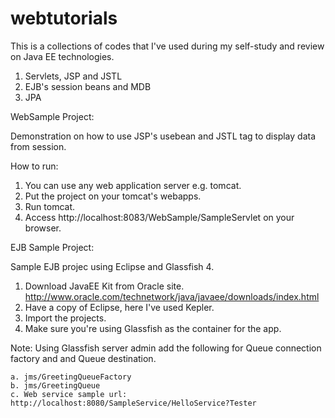 webtutorials
============

This is a collections of codes that I've used during my self-study and review on Java EE technologies.

1. Servlets, JSP and JSTL
2. EJB's session beans and MDB
3. JPA


WebSample Project:

Demonstration on how to use JSP's usebean and JSTL tag to display data from session.

How to run:

1. You can use any web application server e.g. tomcat.
2. Put the project on your tomcat's webapps.
3. Run tomcat.
4. Access http://localhost:8083/WebSample/SampleServlet on your browser.

EJB Sample Project:

Sample EJB projec using Eclipse and Glassfish 4.

1. Download JavaEE Kit from Oracle site. http://www.oracle.com/technetwork/java/javaee/downloads/index.html
2. Have a copy of Eclipse, here I've used Kepler.
3. Import the projects.
4. Make sure you're using Glassfish as the container for the app.

Note: Using Glassfish server admin add the following for Queue connection factory and and Queue destination.

	a. jms/GreetingQueueFactory
	b. jms/GreetingQueue
	c. Web service sample url: http://localhost:8080/SampleService/HelloService?Tester

